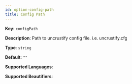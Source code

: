 ```yaml
---
id: option-config-path
title: Config Path
---
```

**Key**: `configPath`

**Description**: Path to uncrustify config file. i.e. uncrustify.cfg

**Type**: `string`

**Default**: `""`

**Supported Languages**: 

**Supported Beautifiers**: 
